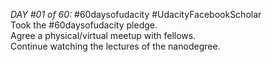 *DAY #01 of 60:* #60daysofudacity #UdacityFacebookScholar
<br>Took the #60daysofudacity pledge.
<br>Agree a physical/virtual meetup with fellows.
<br>Continue watching the lectures of the nanodegree.
